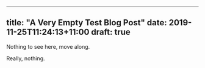 ---
 title: "A Very Empty Test Blog Post"
 date: 2019-11-25T11:24:13+11:00
 draft: true
 ---

Nothing to see here, move along.


Really, nothing.
